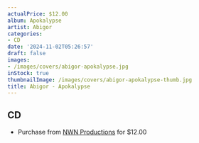 ```yaml
---
actualPrice: $12.00
album: Apokalypse
artist: Abigor
categories:
- CD
date: '2024-11-02T05:26:57'
draft: false
images:
- /images/covers/abigor-apokalypse.jpg
inStock: true
thumbnailImage: /images/covers/abigor-apokalypse-thumb.jpg
title: Abigor - Apokalypse
---
```


## CD
* Purchase from [NWN Productions](http://shop.nwnprod.com/index.php?route=product/product&path=93&product_id=56076&sort=pd.name&order=ASC) for $12.00
